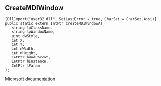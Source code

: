 ## CreateMDIWindow

```
[DllImport("user32.dll", SetLastError = true, CharSet = CharSet.Ansi)]
public static extern IntPtr CreateMDIWindowA(
   string lpClassName,
   string lpWindowName,
   uint dwStyle,
   int X,
   int Y,
   int nWidth,
   int nHeight,
   IntPtr hWndParent,
   IntPtr hInstance,
   IntPtr lParam
);
```

[Microsoft documentation](https://docs.microsoft.com/en-us/windows/win32/api/winuser/nf-winuser-createmdiwindowa)
